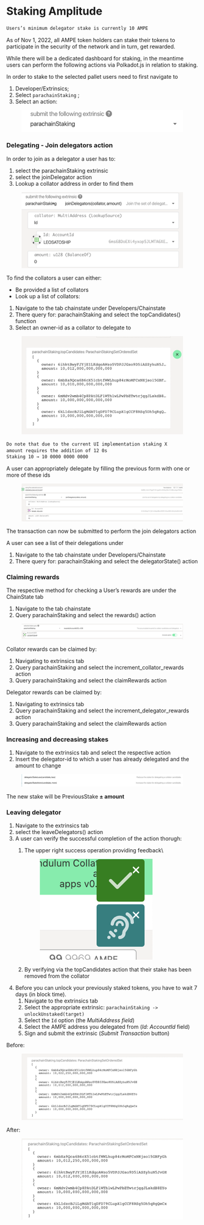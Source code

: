 # Staking Amplitude

```bash
Users’s minimum delegator stake is currently 10 AMPE
```

As of Nov 1, 2022, all AMPE token holders can stake their tokens to participate in the security of the network and in turn, get rewarded.

While there will be a dedicated dashboard for staking, in the meantime users can perform the following actions via Polkadot.js in relation to staking.

In order to stake to the selected pallet users need to first navigate to

1. Developer/Extrinsics;
2. Select `parachainStaking` ;
3. Select an action:

<figure><img src="../../../../.gitbook/assets/Screenshot_2022-11-16_at_15.10.58.png" alt=""><figcaption></figcaption></figure>

### Delegating - Join delegators action

In order to join as a delegator a user has to:

1. select the parachainStaking extrinsic
2. select the joinDelegator action
3. Lookup a collator address in order to find them

<figure><img src="../../../../.gitbook/assets/Screenshot_2022-11-16_at_15.15.47.png" alt=""><figcaption></figcaption></figure>

To find the collators a user can either:

* Be provided a list of collators
* Look up a list of collators:

1. Navigate to the tab chainstate under Developers/Chainstate
2. There query for: parachainStaking and select the topCandidates() function
3. Select an owner-id as a collator to delegate to

<figure><img src="../../../../.gitbook/assets/Screenshot_2022-11-16_at_15.22.22.png" alt=""><figcaption></figcaption></figure>

```bash
Do note that due to the current UI implementation staking X 
amount requires the addition of 12 0s 
Staking 10 → 10 0000 0000 0000
```

A user can appropriately delegate by filling the previous form with one or more of these ids

<figure><img src="../../../../.gitbook/assets/Screenshot_2022-11-16_at_15.37.23.png" alt=""><figcaption></figcaption></figure>

The transaction can now be submitted to perform the join delegators action

A user can see a list of their delegations under

1. Navigate to the tab chainstate under Developers/Chainstate
2. There query for: parachainStaking and select the delegatorState() action

### Claiming rewards

The respective method for checking a User’s rewards are under the ChainState tab

1. Navigate to the tab chainstate
2. Query parachainStaking and select the rewards() action

<figure><img src="../../../../.gitbook/assets/Screenshot_2022-11-16_at_15.51.34.png" alt=""><figcaption></figcaption></figure>

Collator rewards can be claimed by:

1. Navigating to extrinsics tab
2. Query parachainStaking and select the increment\_collator\_rewards action
3. Query parachainStaking and select the claimRewards action

Delegator rewards can be claimed by:

1. Navigating to extrinsics tab
2. Query parachainStaking and select the increment\_delegator\_rewards action
3. Query parachainStaking and select the claimRewards action

### Increasing and decreasing stakes

1. Navigate to the extrinsics tab and select the respective action
2. Insert the delegator-id to which a user has already delegated and the amount to change

<figure><img src="../../../../.gitbook/assets/Screenshot_2022-11-16_at_15.45.48.png" alt=""><figcaption></figcaption></figure>

The new stake will be PreviousStake **± amount**

### Leaving delegator

1. Navigate to the extrinsics tab
2. select the leaveDelegators() action
3. A user can verify the successful completion of the action thorugh:
   1.  The upper right success operation providing feedback\


       <figure><img src="../../../../.gitbook/assets/Screenshot_2022-11-17_at_12.00.09.png" alt=""><figcaption></figcaption></figure>
   2. By verifying via the topCandidates action that their stake has been removed from the collator
4. Before you can unlock your previously staked tokens, you have to wait 7 days (in block time).
   1. Navigate to the extrinsics tab
   2. Select the appropriate extrinsic: `parachainStaking -> unlockUnstaked(target)`
   3. Select the `Id` option (the _MultiAddress field_)
   4. Select the AMPE address you delegated from (_Id: AccountId_ field)
   5. Sign and submit the extrinsic (_Submit Transaction_ button)

Before:&#x20;

<figure><img src="../../../../.gitbook/assets/Screenshot_2022-11-17_at_11.59.37.png" alt=""><figcaption></figcaption></figure>

After:&#x20;

<figure><img src="../../../../.gitbook/assets/Screenshot_2022-11-17_at_12.00.41 (1).png" alt=""><figcaption></figcaption></figure>
